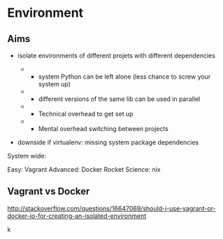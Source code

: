 # Environment

## Aims
* isolate environments of different projets with different dependencies
    * + system Python can be left alone (less chance to screw your system up)
    * + different versions of the same lib can be used in parallel
    * - Technical overhead to get set up
    * - Mental overhead switching between projects
    
* downside if virtualenv: missing system package dependencies


System wide:

Easy: Vagrant
Advanced: Docker
Rocket Science: nix

## Vagrant vs Docker

http://stackoverflow.com/questions/16647069/should-i-use-vagrant-or-docker-io-for-creating-an-isolated-environment

k
